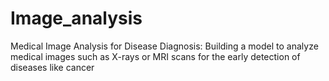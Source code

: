 # Image_analysis
Medical Image Analysis for Disease Diagnosis: Building a model to analyze medical images such as X-rays or MRI scans for the early detection of diseases like cancer
